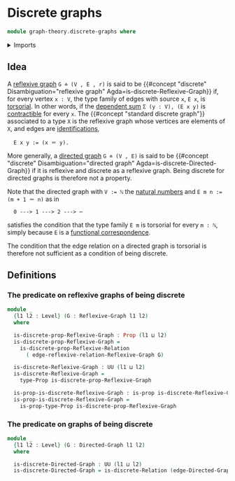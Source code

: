 # Discrete graphs

```agda
module graph-theory.discrete-graphs where
```

<details><summary>Imports</summary>

```agda
open import foundation.contractible-types
open import foundation.dependent-pair-types
open import foundation.discrete-relations
open import foundation.universe-levels

open import foundation-core.identity-types
open import foundation-core.propositions
open import foundation-core.torsorial-type-families

open import graph-theory.directed-graphs
open import graph-theory.reflexive-graphs
```

</details>

## Idea

A [reflexive graph](graph-theory.reflexive-graphs.md) `G ≐ (V , E , r)` is said
to be
{{#concept "discrete" Disambiguation="reflexive graph" Agda=is-discrete-Reflexive-Graph}}
if, for every vertex `x : V`, the type family of edges with source `x`, `E x`,
is [torsorial](foundation-core.torsorial-type-families.md). In other words, if
the [dependent sum](foundation.dependent-pair-types.md) `Σ (y : V), (E x y)` is
[contractible](foundation-core.contractible-types.md) for every `x`. The
{{#concept "standard discrete graph"}} associated to a type `X` is the reflexive
graph whose vertices are elements of `X`, and edges are
[identifications](foundation-core.identity-types.md),

```text
  E x y := (x ＝ y).
```

More generally, a [directed graph](graph-theory.directed-graphs.md)
`G ≐ (V , E)` is said to be
{{#concept "discrete" Disambiguation="directed graph" Agda=is-discrete-Directed-Graph}}
if it is reflexive and discrete as a reflexive graph. Being discrete for
directed graphs is therefore not a property.

Note that the directed graph with `V := ℕ` the
[natural numbers](elementary-number-theory.natural-numbers.md) and
`E m n := (m + 1 ＝ n)` as in

```text
  0 ---> 1 ---> 2 ---> ⋯
```

satisfies the condition that the type family `E m` is torsorial for every
`m : ℕ`, simply because `E` is a
[functional correspondence](foundation.functional-correspondences.md).

The condition that the edge relation on a directed graph is torsorial is
therefore not sufficient as a condition of being discrete.

## Definitions

### The predicate on reflexive graphs of being discrete

```agda
module _
  {l1 l2 : Level} (G : Reflexive-Graph l1 l2)
  where

  is-discrete-prop-Reflexive-Graph : Prop (l1 ⊔ l2)
  is-discrete-prop-Reflexive-Graph =
    is-discrete-prop-Reflexive-Relation
      ( edge-reflexive-relation-Reflexive-Graph G)

  is-discrete-Reflexive-Graph : UU (l1 ⊔ l2)
  is-discrete-Reflexive-Graph =
    type-Prop is-discrete-prop-Reflexive-Graph

  is-prop-is-discrete-Reflexive-Graph : is-prop is-discrete-Reflexive-Graph
  is-prop-is-discrete-Reflexive-Graph =
    is-prop-type-Prop is-discrete-prop-Reflexive-Graph
```

### The predicate on graphs of being discrete

```agda
module _
  {l1 l2 : Level} (G : Directed-Graph l1 l2)
  where

  is-discrete-Directed-Graph : UU (l1 ⊔ l2)
  is-discrete-Directed-Graph = is-discrete-Relation (edge-Directed-Graph G)
```
